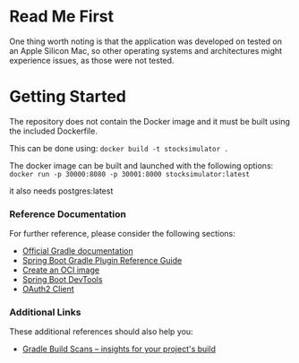 # Read Me First
One thing worth noting is that the application was developed on tested on an Apple Silicon Mac, so other operating systems and architectures might experience issues, as those were not tested.

# Getting Started
The repository does not contain the Docker image and it must be built using the included Dockerfile.

This can be done using: 
` docker build -t stocksimulator . `

The docker image can be built and launched with the following options: 
` docker run -p 30000:8080 -p 30001:8000 stocksimulator:latest `

it also needs postgres:latest

### Reference Documentation
For further reference, please consider the following sections:

* [Official Gradle documentation](https://docs.gradle.org)
* [Spring Boot Gradle Plugin Reference Guide](https://docs.spring.io/spring-boot/3.4.0/gradle-plugin)
* [Create an OCI image](https://docs.spring.io/spring-boot/3.4.0/gradle-plugin/packaging-oci-image.html)
* [Spring Boot DevTools](https://docs.spring.io/spring-boot/3.4.0/reference/using/devtools.html)
* [OAuth2 Client](https://docs.spring.io/spring-boot/3.4.0/reference/web/spring-security.html#web.security.oauth2.client)

### Additional Links
These additional references should also help you:

* [Gradle Build Scans – insights for your project's build](https://scans.gradle.com#gradle)

